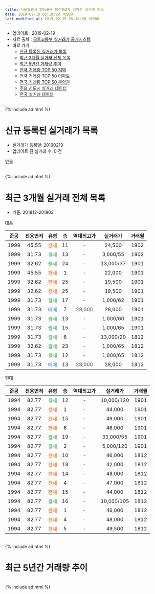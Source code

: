 ```yaml
---
title: 서울특별시 영등포구 당산동2가 아파트 실거래 정보
date: 2019-02-19 06:18:28 +0900
last_modified_at: 2019-02-19 06:18:28 +0900
---
```


* 업데이트 : 2019-02-19
* 자료 출처 : [국토교통부 실거래가 공개시스템](http://rt.molit.go.kr)
* 바로 가기
    * [신규 등록된 실거래가 목록](#신규-등록된-실거래가-목록)
    * [최근 3개월 실거래 전체 목록](#최근-3개월-실거래-전체-목록)
    * [최근 5년간 거래량 추이](#최근-5년간-거래량-추이)
    * [전국 거래량 TOP 50 지역](https://inasie.github.io/apt-trade-info/최근-3개월-전국에서-가장-거래가-많이-발생한-지역)
    * [전국 거래량 TOP 50 아파트](https://inasie.github.io/apt-trade-info/최근-3개월-전국에서-가장-거래가-많이-발생한-아파트)
    * [전국 거래량 TOP 50 분양권](https://inasie.github.io/apt-trade-info/최근-3개월-전국에서-가장-거래가-많이-발생한-분양권)
    * [주요 신도시 실거래 데이터](https://inasie.github.io/apt-trade-info/주요-신도시)
    * [전국 실거래 데이터](https://inasie.github.io/apt-trade-info/전국)
<br>
{% include ad.html %}
<br>

# 신규 등록된 실거래가 목록
* 실거래가 등록일: 20190219
* 업데이트 된 실거래 수: 0 건

없음

<br>
{% include ad.html %}
<br>

# 최근 3개월 실거래 전체 목록
* 기준: 201812-201902


[대우](https://search.naver.com/search.naver?query=%EC%84%9C%EC%9A%B8%ED%8A%B9%EB%B3%84%EC%8B%9C+%EC%98%81%EB%93%B1%ED%8F%AC%EA%B5%AC+%EB%8B%B9%EC%82%B0%EB%8F%992%EA%B0%80+%EB%8C%80%EC%9A%B0)

|준공|전용면적|유형|층|역대최고가|실거래가|거래월|
|:---:|:---:|:---:|:---:|:---:|:---:|:---:|
|1999|45.55|<span style="color:#ff5a00">전세</span>|11|<span style="color:#444444">-</span>|24,500|1902|
|1999|31.73|<span style="color:#34a853">월세</span>|13|<span style="color:#444444">-</span>|3,000/55|1902|
|1999|32.62|<span style="color:#34a853">월세</span>|24|<span style="color:#444444">-</span>|13,000/37|1901|
|1999|45.55|<span style="color:#ff5a00">전세</span>|1|<span style="color:#444444">-</span>|22,000|1901|
|1999|32.62|<span style="color:#ff5a00">전세</span>|25|<span style="color:#444444">-</span>|19,500|1901|
|1999|32.62|<span style="color:#ff5a00">전세</span>|25|<span style="color:#444444">-</span>|19,500|1901|
|1999|31.73|<span style="color:#34a853">월세</span>|17|<span style="color:#444444">-</span>|1,000/62|1901|
|1999|31.73|<span style="color:#4285f3">매매</span>|7|<span style="color:#444444">28,000</span>|28,000|1901|
|1999|31.73|<span style="color:#34a853">월세</span>|13|<span style="color:#444444">-</span>|1,000/60|1901|
|1999|31.73|<span style="color:#34a853">월세</span>|15|<span style="color:#444444">-</span>|1,000/65|1901|
|1999|31.73|<span style="color:#34a853">월세</span>|6|<span style="color:#444444">-</span>|13,000/20|1812|
|1999|32.62|<span style="color:#34a853">월세</span>|23|<span style="color:#444444">-</span>|1,000/65|1812|
|1999|31.73|<span style="color:#34a853">월세</span>|12|<span style="color:#444444">-</span>|1,000/65|1812|
|1999|31.73|<span style="color:#4285f3">매매</span>|13|<span style="color:#444444">28,000</span>|28,000|1812|

[현대](https://search.naver.com/search.naver?query=%EC%84%9C%EC%9A%B8%ED%8A%B9%EB%B3%84%EC%8B%9C+%EC%98%81%EB%93%B1%ED%8F%AC%EA%B5%AC+%EB%8B%B9%EC%82%B0%EB%8F%992%EA%B0%80+%ED%98%84%EB%8C%80)

|준공|전용면적|유형|층|역대최고가|실거래가|거래월|
|:---:|:---:|:---:|:---:|:---:|:---:|:---:|
|1994|82.77|<span style="color:#34a853">월세</span>|12|<span style="color:#444444">-</span>|10,000/120|1901|
|1994|82.77|<span style="color:#ff5a00">전세</span>|1|<span style="color:#444444">-</span>|44,000|1901|
|1994|82.77|<span style="color:#ff5a00">전세</span>|15|<span style="color:#444444">-</span>|49,000|1901|
|1994|82.77|<span style="color:#ff5a00">전세</span>|6|<span style="color:#444444">-</span>|46,000|1901|
|1994|82.77|<span style="color:#34a853">월세</span>|19|<span style="color:#444444">-</span>|33,000/55|1901|
|1994|82.77|<span style="color:#34a853">월세</span>|2|<span style="color:#444444">-</span>|5,000/120|1901|
|1994|82.77|<span style="color:#ff5a00">전세</span>|10|<span style="color:#444444">-</span>|46,000|1812|
|1994|82.77|<span style="color:#ff5a00">전세</span>|18|<span style="color:#444444">-</span>|42,000|1812|
|1994|82.77|<span style="color:#ff5a00">전세</span>|14|<span style="color:#444444">-</span>|48,000|1812|
|1994|82.77|<span style="color:#ff5a00">전세</span>|4|<span style="color:#444444">-</span>|47,000|1812|
|1994|82.77|<span style="color:#ff5a00">전세</span>|15|<span style="color:#444444">-</span>|44,000|1812|
|1994|82.77|<span style="color:#34a853">월세</span>|16|<span style="color:#444444">-</span>|10,000/105|1812|
|1994|82.77|<span style="color:#ff5a00">전세</span>|1|<span style="color:#444444">-</span>|46,000|1812|
|1994|82.77|<span style="color:#ff5a00">전세</span>|4|<span style="color:#444444">-</span>|48,000|1812|
|1994|82.77|<span style="color:#ff5a00">전세</span>|5|<span style="color:#444444">-</span>|49,500|1812|


<br>
{% include ad.html %}
<br>

# 최근 5년간 거래량 추이


<div style="width:100%;">
    <canvas id="deal_progress" height="200"></canvas>
</div>

<script>
new Chart(document.getElementById("deal_progress"), {
    type: 'line',
    data: {
        labels: ['201402','201403','201404','201405','201406','201407','201408','201409','201410','201411','201412','201501','201502','201503','201504','201505','201506','201507','201508','201509','201510','201511','201512','201601','201602','201603','201604','201605','201606','201607','201608','201609','201610','201611','201612','201701','201702','201703','201704','201705','201706','201707','201708','201709','201710','201711','201712','201801','201802','201803','201804','201805','201806','201807','201808','201809','201810','201811','201812','201901','201902'],
        datasets: [{
            label: '매매',
            pointRadius: 1,
            data: [13, 14, 6, 8, 9, 12, 5, 11, 10, 9, 6, 15, 16, 16, 11, 15, 14, 11, 13, 8, 8, 5, 6, 3, 7, 8, 9, 7, 9, 10, 8, 7, 8, 10, 3, 6, 9, 12, 9, 7, 6, 8, 3, 17, 7, 3, 10, 13, 14, 11, 5, 7, 4, 6, 7, 5, 7, 2, 1, 1, 0],
            borderColor: "rgba(255, 201, 14, 1)",
            backgroundColor: "rgba(255, 201, 14, 0.5)",
            fill: false,
            lineTension: 0
        },{
            label: '전월세',
            pointRadius: 1,
            data: [18, 15, 9, 12, 15, 10, 16, 16, 15, 17, 13, 19, 11, 13, 16, 11, 18, 13, 9, 10, 12, 9, 12, 15, 15, 21, 14, 7, 14, 10, 8, 17, 14, 14, 14, 11, 16, 23, 16, 17, 18, 10, 10, 15, 13, 16, 11, 13, 15, 13, 16, 15, 19, 19, 10, 15, 17, 17, 12, 13, 2],
            borderColor: "rgba(0, 141, 185, 1)",
            backgroundColor: "rgba(0, 141, 185, 0.5)",
            fill: false,
            lineTension: 0
        }
        ]
    },
    options: {
        responsive: true,
        title: {
            display: false
        },
        tooltips: {
            mode: 'index',
            intersect: false
        },
        hover: {
            mode: 'nearest',
            intersect: true
        },
        scales: {
            xAxes: [{
                display: true,
                scaleLabel: {
                    display: true,
                    labelString: '년/월'
                }
            }],
            yAxes: [{
                display: true,
                ticks: {
                    suggestedMin: 0,
                },
                scaleLabel: {
                    display: true,
                    labelString: '실거래 수'
                }
            }]
        }
    }
});

</script>


<br>
{% include ad.html %}
<br>

